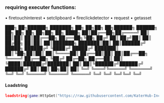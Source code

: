 ### requiring executer functions:
• firetouchinterest
• setclipboard
• fireclickdetector
• request
• getasset


███╗   ██╗██████╗ ███████╗    ██╗  ██╗██╗   ██╗██████╗               ██████╗ ██╗   ██╗    ██╗  ██╗██╗  ██╗
████╗  ██║██╔══██╗██╔════╝    ██║  ██║██║   ██║██╔══██╗              ██╔══██╗╚██╗ ██╔╝    ██║ ██╔╝██║  ██║
██╔██╗ ██║██║  ██║███████╗    ███████║██║   ██║██████╔╝    █████╗    ██████╔╝ ╚████╔╝     █████╔╝ ███████║
██║╚██╗██║██║  ██║╚════██║    ██╔══██║██║   ██║██╔══██╗    ╚════╝    ██╔══██╗  ╚██╔╝      ██╔═██╗ ██╔══██║
██║ ╚████║██████╔╝███████║    ██║  ██║╚██████╔╝██████╔╝              ██████╔╝   ██║       ██║  ██╗██║  ██║
╚═╝  ╚═══╝╚═════╝ ╚══════╝    ╚═╝  ╚═╝ ╚═════╝ ╚═════╝               ╚═════╝    ╚═╝       ╚═╝  ╚═╝╚═╝  ╚═╝

#### Loadstring
```lua
loadstring(game:HttpGet("https://raw.githubusercontent.com/KaterHub-Inc/NaturalDisasterSurvival/refs/heads/main/main.lua"))()
```
